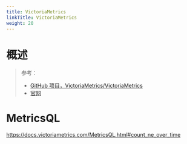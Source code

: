 ```yaml
---
title: VictoriaMetrics
linkTitle: VictoriaMetrics
weight: 20
---
```


# 概述

> 参考：
>
> - [GitHub 项目，VictoriaMetrics/VictoriaMetrics](https://github.com/VictoriaMetrics/VictoriaMetrics)
> - [官网](https://victoriametrics.com/)

# MetricsQL

<https://docs.victoriametrics.com/MetricsQL.html#count_ne_over_time>

